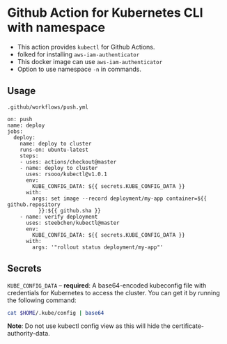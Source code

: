 # Github Action for Kubernetes CLI with namespace

- This action provides `kubectl` for Github Actions.
- folked for installing `aws-iam-authenticator`
- This docker image can use `aws-iam-authenticator`
- Option to use namespace `-n` in commands.

## Usage

`.github/workflows/push.yml`

```hcl
on: push
name: deploy
jobs:
  deploy:
    name: deploy to cluster
    runs-on: ubuntu-latest
    steps:
    - uses: actions/checkout@master
    - name: deploy to cluster
      uses: rsooo/kubectl@v1.0.1
      env:
        KUBE_CONFIG_DATA: ${{ secrets.KUBE_CONFIG_DATA }}
      with:
        args: set image --record deployment/my-app container=${{ github.repository
          }}:${{ github.sha }}
    - name: verify deployment
      uses: steebchen/kubectl@master
      env:
        KUBE_CONFIG_DATA: ${{ secrets.KUBE_CONFIG_DATA }}
      with:
        args: '"rollout status deployment/my-app"'
```

## Secrets

`KUBE_CONFIG_DATA` – **required**: A base64-encoded kubeconfig file with credentials for Kubernetes to access the cluster. You can get it by running the following command:

```bash
cat $HOME/.kube/config | base64
```

**Note**: Do not use kubectl config view as this will hide the certificate-authority-data.
